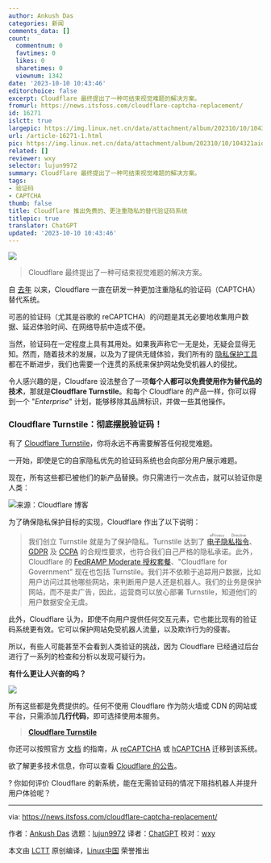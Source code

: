 ```yaml
---
author: Ankush Das
categories: 新闻
comments_data: []
count:
  commentnum: 0
  favtimes: 0
  likes: 0
  sharetimes: 0
  viewnum: 1342
date: '2023-10-10 10:43:46'
editorchoice: false
excerpt: Cloudflare 最终提出了一种可结束视觉难题的解决方案。
fromurl: https://news.itsfoss.com/cloudflare-captcha-replacement/
id: 16271
islctt: true
largepic: https://img.linux.net.cn/data/attachment/album/202310/10/104321aioinl13v7i9nz6b.jpg
url: /article-16271-1.html
pic: https://img.linux.net.cn/data/attachment/album/202310/10/104321aioinl13v7i9nz6b.jpg.thumb.jpg
related: []
reviewer: wxy
selector: lujun9972
summary: Cloudflare 最终提出了一种可结束视觉难题的解决方案。
tags:
- 验证码
- CAPTCHA
thumb: false
title: Cloudflare 推出免费的、更注重隐私的替代验证码系统
titlepic: true
translator: ChatGPT
updated: '2023-10-10 10:43:46'
---
```


![](https://img.linux.net.cn/data/attachment/album/202310/10/104321aioinl13v7i9nz6b.jpg)



> 
> Cloudflare 最终提出了一种可结束视觉难题的解决方案。
> 
> 
> 


自 [去年](https://news.itsfoss.com/cloudflare-pat/) 以来，Cloudflare 一直在研发一种更加注重隐私的验证码（CAPTCHA）替代系统。


可恶的验证码（尤其是谷歌的 reCAPTCHA）的问题是其无必要地收集用户数据、延迟体验时间、在网络导航中造成不便。


当然，验证码在一定程度上具有其用处。如果我声称它一无是处，无疑会显得无知。然而，随着技术的发展，以及为了提供无缝体验，我们所有的 [隐私保护工具](https://itsfoss.com/privacy-tools/) 都在不断进步，我们也需要一个连贯的系统来保护网站免受机器人的侵扰。


令人感兴趣的是，Cloudfare 设法整合了一项**每个人都可以免费使用作为替代品的技术**，那就是**Cloudflare Turnstile**。和每个 Cloudflare 的产品一样，你可以得到一个 "*Enterprise*" 计划，能够移除其品牌标识，并做一些其他操作。


### Cloudflare Turnstile：彻底摆脱验证码！


有了 [Cloudflare Turnstile](https://www.cloudflare.com/en-in/products/turnstile/)，你将永远不再需要解答任何视觉难题。


一开始，即使是它的自家隐私优先的验证码系统也会向部分用户展示难题。


现在，所有这些都已被他们的新产品替换。你只需进行一次点击，就可以验证你是人类：


![来源：Cloudflare 博客](https://img.linux.net.cn/data/attachment/album/202310/10/104346jtarcmcn5wambrv5.gif)


为了确保隐私保护目标的实现，Cloudflare 作出了以下说明：



> 
> 我们创立 Turnstile 就是为了保护隐私。Turnstile 达到了 <ruby> <a href="https://www.cloudflare.com/learning/privacy/what-is-eprivacy-directive/">  电子隐私指令 </a> <rt>  ePrivacy Directive </rt></ruby>、[GDPR](https://www.cloudflare.com/learning/privacy/what-is-the-gdpr/) 及 [CCPA](https://www.cloudflare.com/learning/privacy/what-is-the-ccpa/) 的合规性要求，也符合我们自己严格的隐私承诺。此外，Cloudflare 的 [FedRAMP Moderate 授权套餐](https://marketplace.fedramp.gov/products/FR2000863987)、"Cloudflare for Government" 现在也包括 Turnstile。我们并不依赖于追踪用户数据，比如用户访问过其他哪些网站，来判断用户是人还是机器人。我们的业务是保护网站，而不是卖广告，因此，运营商可以放心部署 Turnstile，知道他们的用户数据安全无虞。
> 
> 
> 


此外，Cloudflare 认为，即使不向用户提供任何交互元素，它也能比现有的验证码系统更有效。它可以保护网站免受机器人流量，以及欺诈行为的侵害。


所以，有些人可能甚至不会看到人类验证的挑战，因为 Cloudflare 已经通过后台进行了一系列的检查和分析以发现可疑行为。


**有什么更让人兴奋的吗？**


![](https://img.linux.net.cn/data/attachment/album/202310/10/104346zvz3ancqqamvvcgd.jpg)


所有这些都是免费提供的。任何不使用 Cloudflare 作为防火墙或 CDN 的网站或平台，只需添加**几行代码**，即可选择使用本服务。



> 
> **[Cloudflare Turnstile](https://www.cloudflare.com/en-in/products/turnstile/)**
> 
> 
> 


你还可以按照官方 [文档](https://developers.cloudflare.com/turnstile/migration/) 的指南，从 [reCAPTCHA](https://www.google.com/recaptcha/about/) 或 [hCAPTCHA](https://www.hcaptcha.com/) 迁移到该系统。


欲了解更多技术信息，你可以查看 [Cloudflare 的公告](https://blog.cloudflare.com/turnstile-ga/)。


? 你如何评价 Cloudflare 的新系统，能在无需验证码的情况下阻挡机器人并提升用户体验呢？




---


via: <https://news.itsfoss.com/cloudflare-captcha-replacement/>


作者：[Ankush Das](https://news.itsfoss.com/author/ankush/) 选题：[lujun9972](https://github.com/lujun9972) 译者：[ChatGPT](https://linux.cn/lctt/ChatGPT) 校对：[wxy](https://github.com/wxy)


本文由 [LCTT](https://github.com/LCTT/TranslateProject) 原创编译，[Linux中国](https://linux.cn/) 荣誉推出